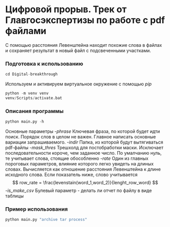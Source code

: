 # Цифровой прорыв. Трек от Главгосэкспертизы по работе с pdf файлами

С помощью расстояния Левенштейна находит похожие слова в файлах и сохраняет результат в новый файл с подсвеченными участками.

### Подготовка к использованию

```python
cd Digital-breakthrough

```
Используем  и активируем виртуальное окружение с помощью _pip_

```python
python -m venv venv
venv/Scripts/activate.bat
```

### Описания программы

```python
python main.py -h
```

Основные параметры
-_phrase_
Ключевая фраза, по которой будет идти поиск. Порядок слов в целом не важен. Главное написать основные вариации запрашиваемого.
-_indir_
Папка, из которой будут вытягиваться pdf-файлы
-_mask_thres_
Трешхолд для постобработки маски. Исключает последовательности короче, чем заданное число. По умалчанию нуль, те учитывает слова, стоящие обособленно
-_rate_
Один из главных пороговых параметров, влияние которого легко увидеть на длиных словах. Вычисляется как отношение расстояния Левенштейна к длине исходного слова. Если показатель ниже, слово учитывается
$$
row_rate = \frac{levenstain(word_1,word_2)}{lenght_row_word}
$$
-_is_make_csv_
Булевый параметр - делать ли отчет по файлу в виде таблицы

### Пример использования

```python
python main.py "archive tar process"
```
